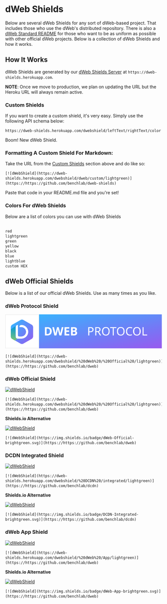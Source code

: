 # dWeb Shields
Below are several dWeb Shields for any sort of dWeb-based project. That includes those who use the dWeb's distributed repository. There is also a [dWeb Standard README](https://github.com/benchlab/dweb-standard-readme) for those who want to be as uniform as possible with other official dWeb projects. Below is a collection of dWeb Shields and how it works.

## How It Works
dWeb Shields are generated by our [dWeb Shields Server](https://github.com/benchlab/dweb-shields-server) at `https://dweb-shields.herokuapp.com`. 

**NOTE**: Once we move to production, we plan on updating the URL but the Heroku URL will always remain active. 

### Custom Shields
If you want to create a custom shield, it's very easy. Simply use the following API schema below:

```
https://dweb-shields.herokuapp.com/dwebshield/leftText/rightText/color
```

Boom! New dWeb Shield. 

### Formatting A Custom Shield For Markdown:
Take the URL from the [Custom Shields](#custom-shields) section above and do like so:

```
[![dWebShield](https://dweb-shields.herokuapp.com/dwebshield/dweb/custom/lightgreen)](https://https://github.com/benchlab/dweb-shields)
```

Paste that code in your README.md file and you're set! 

### Colors For dWeb Shields
Below are a list of colors you can use with dWeb Shields

```

red
lightgreen
green
yellow
black
blue
lightblue
custom HEX
```

## dWeb Official Shields
Below is a list of our official dWeb Shields. Use as many times as you like. 

### dWeb Protocol Shield
[![dWebProtocol](https://raw.githubusercontent.com/benchlab/dweb-shields/master/shields/dweb-protocol-shield.svg)](https://https://github.com/benchlab/dweb)

```
[![dWebShield](https://dweb-shields.herokuapp.com/dwebshield/%20dWeb%20/%20Official%20/lightgreen)](https://https://github.com/benchlab/dweb)
```



### dWeb Official Shield
[![dWebShield](https://dweb-shields.herokuapp.com/dwebshield/%20dWeb%20/%20Official%20/lightgreen)](https://https://github.com/benchlab/dweb)

```
[![dWebShield](https://dweb-shields.herokuapp.com/dwebshield/%20dWeb%20/%20Official%20/lightgreen)](https://https://github.com/benchlab/dweb)
```

**Shields.io Alternative**

[![dWebShield](https://img.shields.io/badge/dWeb-Official-brightgreen.svg)](https://https://github.com/benchlab/dweb)

```
[![dWebShield](https://img.shields.io/badge/dWeb-Official-brightgreen.svg)](https://https://github.com/benchlab/dweb)
```


### DCDN Integrated Shield
[![dWebShield](https://dweb-shields.herokuapp.com/dwebshield/%20DCDN%20/integrated/lightgreen)](https://https://github.com/benchlab/dcdn)

```
[![dWebShield](https://dweb-shields.herokuapp.com/dwebshield/%20DCDN%20/integrated/lightgreen)](https://https://github.com/benchlab/dcdn)
```

**Shields.io Alternative**

[![dWebShield](https://img.shields.io/badge/DCDN-Integrated-brightgreen.svg)](https://https://github.com/benchlab/dcdn)

```
[![dWebShield](https://img.shields.io/badge/DCDN-Integrated-brightgreen.svg)](https://https://github.com/benchlab/dcdn)
```

### dWeb App Shield
[![dWebShield](https://dweb-shields.herokuapp.com/dwebshield/%20dWeb%20/App/lightgreen)](https://https://github.com/benchlab/dweb)

```
[![dWebShield](https://dweb-shields.herokuapp.com/dwebshield/%20dWeb%20/App/lightgreen)](https://https://github.com/benchlab/dweb)
```
**Shields.io Alternative**

[![dWebShield](https://img.shields.io/badge/dWeb-App-brightgreen.svg)](https://https://github.com/benchlab/dweb)

```
[![dWebShield](https://img.shields.io/badge/dWeb-App-brightgreen.svg)](https://https://github.com/benchlab/dweb)
```
